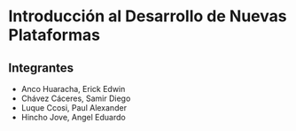 # Introducción al Desarrollo de Nuevas Plataformas
## Integrantes
- Anco Huaracha, Erick Edwin
- Chávez Cáceres, Samir Diego
- Luque Ccosi, Paul Alexander
- Hincho Jove, Angel Eduardo